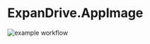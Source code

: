 # ExpanDrive.AppImage

![example workflow](https://github.com/nx-appbuild-hub/ExpanDrive.AppImage//actions/workflows/makefile.yml/badge.svg)
